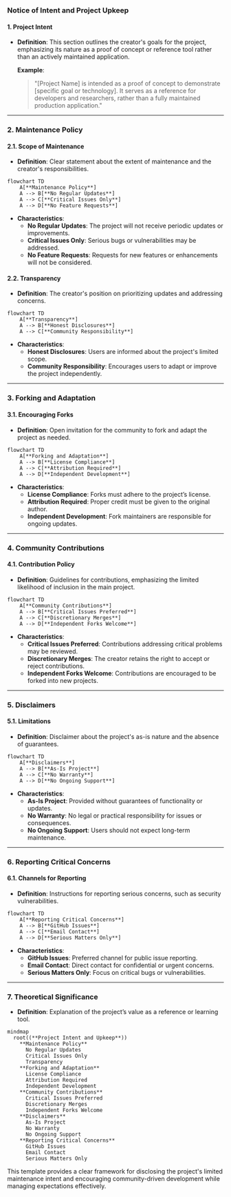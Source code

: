 ### **Notice of Intent and Project Upkeep**

#### **1. Project Intent**

- **Definition**: This section outlines the creator's goals for the project, emphasizing its nature as a proof of concept or reference tool rather than an actively maintained application.

  **Example**:

  > "[Project Name] is intended as a proof of concept to demonstrate [specific goal or technology]. It serves as a reference for developers and researchers, rather than a fully maintained production application."

---

### **2. Maintenance Policy**

#### 2.1. **Scope of Maintenance**

- **Definition**: Clear statement about the extent of maintenance and the creator's responsibilities.

```mermaid
flowchart TD
    A[**Maintenance Policy**]
    A --> B[**No Regular Updates**]
    A --> C[**Critical Issues Only**]
    A --> D[**No Feature Requests**]
```

- **Characteristics**:
  - **No Regular Updates**: The project will not receive periodic updates or improvements.
  - **Critical Issues Only**: Serious bugs or vulnerabilities may be addressed.
  - **No Feature Requests**: Requests for new features or enhancements will not be considered.

#### 2.2. **Transparency**

- **Definition**: The creator's position on prioritizing updates and addressing concerns.

```mermaid
flowchart TD
    A[**Transparency**]
    A --> B[**Honest Disclosures**]
    A --> C[**Community Responsibility**]
```

- **Characteristics**:
  - **Honest Disclosures**: Users are informed about the project's limited scope.
  - **Community Responsibility**: Encourages users to adapt or improve the project independently.

---

### **3. Forking and Adaptation**

#### 3.1. **Encouraging Forks**

- **Definition**: Open invitation for the community to fork and adapt the project as needed.

```mermaid
flowchart TD
    A[**Forking and Adaptation**]
    A --> B[**License Compliance**]
    A --> C[**Attribution Required**]
    A --> D[**Independent Development**]
```

- **Characteristics**:
  - **License Compliance**: Forks must adhere to the project’s license.
  - **Attribution Required**: Proper credit must be given to the original author.
  - **Independent Development**: Fork maintainers are responsible for ongoing updates.

---

### **4. Community Contributions**

#### 4.1. **Contribution Policy**

- **Definition**: Guidelines for contributions, emphasizing the limited likelihood of inclusion in the main project.

```mermaid
flowchart TD
    A[**Community Contributions**]
    A --> B[**Critical Issues Preferred**]
    A --> C[**Discretionary Merges**]
    A --> D[**Independent Forks Welcome**]
```

- **Characteristics**:
  - **Critical Issues Preferred**: Contributions addressing critical problems may be reviewed.
  - **Discretionary Merges**: The creator retains the right to accept or reject contributions.
  - **Independent Forks Welcome**: Contributions are encouraged to be forked into new projects.

---

### **5. Disclaimers**

#### 5.1. **Limitations**

- **Definition**: Disclaimer about the project's as-is nature and the absence of guarantees.

```mermaid
flowchart TD
    A[**Disclaimers**]
    A --> B[**As-Is Project**]
    A --> C[**No Warranty**]
    A --> D[**No Ongoing Support**]
```

- **Characteristics**:
  - **As-Is Project**: Provided without guarantees of functionality or updates.
  - **No Warranty**: No legal or practical responsibility for issues or consequences.
  - **No Ongoing Support**: Users should not expect long-term maintenance.

---

### **6. Reporting Critical Concerns**

#### 6.1. **Channels for Reporting**

- **Definition**: Instructions for reporting serious concerns, such as security vulnerabilities.

```mermaid
flowchart TD
    A[**Reporting Critical Concerns**]
    A --> B[**GitHub Issues**]
    A --> C[**Email Contact**]
    A --> D[**Serious Matters Only**]
```

- **Characteristics**:
  - **GitHub Issues**: Preferred channel for public issue reporting.
  - **Email Contact**: Direct contact for confidential or urgent concerns.
  - **Serious Matters Only**: Focus on critical bugs or vulnerabilities.

---

### **7. Theoretical Significance**

- **Definition**: Explanation of the project’s value as a reference or learning tool.

```mermaid
mindmap
  root((**Project Intent and Upkeep**))
    **Maintenance Policy**
      No Regular Updates
      Critical Issues Only
      Transparency
    **Forking and Adaptation**
      License Compliance
      Attribution Required
      Independent Development
    **Community Contributions**
      Critical Issues Preferred
      Discretionary Merges
      Independent Forks Welcome
    **Disclaimers**
      As-Is Project
      No Warranty
      No Ongoing Support
    **Reporting Critical Concerns**
      GitHub Issues
      Email Contact
      Serious Matters Only
```

This template provides a clear framework for disclosing the project's limited maintenance intent and encouraging community-driven development while managing expectations effectively.
